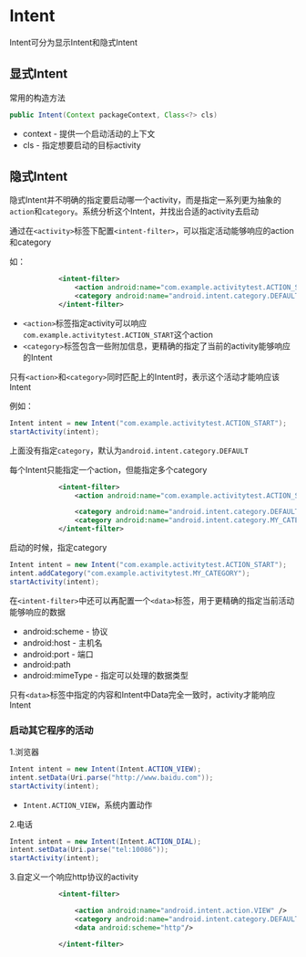# Intent

Intent可分为显示Intent和隐式Intent



## 显式Intent

常用的构造方法

```java
public Intent(Context packageContext, Class<?> cls)
```

+ context - 提供一个启动活动的上下文
+ cls - 指定想要启动的目标activity



## 隐式Intent

隐式Intent并不明确的指定要启动哪一个activity，而是指定一系列更为抽象的`action`和`category`。系统分析这个Intent，并找出合适的activity去启动

通过在`<activity>`标签下配置`<intent-filter>`，可以指定活动能够响应的action和category

如：

```xml
            <intent-filter>
                <action android:name="com.example.activitytest.ACTION_START" />
                <category android:name="android.intent.category.DEFAULT" />
            </intent-filter>
```

+ `<action>`标签指定activity可以响应`com.example.activitytest.ACTION_START`这个action
+ `<category>`标签包含一些附加信息，更精确的指定了当前的activity能够响应的Intent

只有`<action>`和`<category>`同时匹配上的Intent时，表示这个活动才能响应该Intent

例如：

```java
Intent intent = new Intent("com.example.activitytest.ACTION_START");
startActivity(intent);
```

上面没有指定`category`，默认为`android.intent.category.DEFAULT`

每个Intent只能指定一个action，但能指定多个category

```xml
            <intent-filter>
                <action android:name="com.example.activitytest.ACTION_START" />

                <category android:name="android.intent.category.DEFAULT" />
                <category android:name="android.intent.category.MY_CATEGORY" />
            </intent-filter>
```

启动的时候，指定category

```java
Intent intent = new Intent("com.example.activitytest.ACTION_START");
intent.addCategory("com.example.activitytest.MY_CATEGORY");
startActivity(intent);
```



在`<intent-filter>`中还可以再配置一个`<data>`标签，用于更精确的指定当前活动能够响应的数据



+ android:scheme - 协议
+ android:host - 主机名
+ android:port - 端口
+ android:path 
+ android:mimeType - 指定可以处理的数据类型

只有`<data>`标签中指定的内容和Intent中Data完全一致时，activity才能响应Intent



### 启动其它程序的活动

1.浏览器

```java
Intent intent = new Intent(Intent.ACTION_VIEW);
intent.setData(Uri.parse("http://www.baidu.com"));
startActivity(intent);
```

+ `Intent.ACTION_VIEW`，系统内置动作



2.电话

```java
Intent intent = new Intent(Intent.ACTION_DIAL);
intent.setData(Uri.parse("tel:10086"));
startActivity(intent);
```



3.自定义一个响应http协议的activity

```xml
            <intent-filter>

                <action android:name="android.intent.action.VIEW" />
                <category android:name="android.intent.category.DEFAULT"/>
                <data android:scheme="http"/>

            </intent-filter>
```

